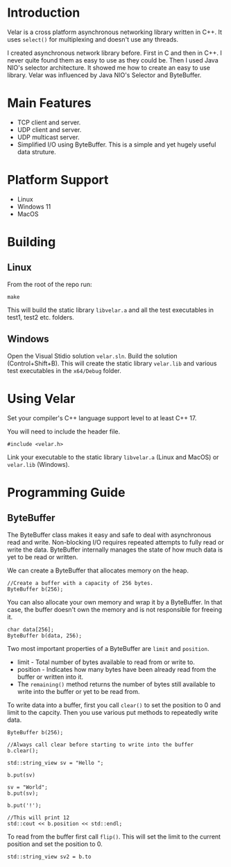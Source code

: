 # Introduction

Velar is a cross platform asynchronous networking library written in C++. It uses ``select()`` for multiplexing and doesn't use any threads.

I created asynchronous network library before. First in C and then in C++. I never quite found them as easy to use as they could be. Then I used Java NIO's selector architecture. It showed me how to create an easy to use library. Velar was influenced by Java NIO's Selector and ByteBuffer.

# Main Features

- TCP client and server.
- UDP client and server.
- UDP multicast server.
- Simplified I/O using ByteBuffer. This is a simple and yet hugely useful data struture.

# Platform Support
- Linux
- Windows 11
- MacOS

# Building
## Linux
From the root of the repo run:

```
make
```

This will build the static library ``libvelar.a`` and all the test executables in test1, test2 etc. folders.

## Windows
Open the Visual Stidio solution ``velar.sln``. Build the solution (Control+Shift+B). This will create the static library ``velar.lib`` and various test executables in the ``x64/Debug`` folder.

# Using Velar
Set your compiler's C++ language support level to at least C++ 17.

You will need to include the header file.

```
#include <velar.h>
```

Link your executable to the static library ``libvelar.a`` (Linux and MacOS) or ``velar.lib`` (Windows).

# Programming Guide

## ByteBuffer
The ByteBuffer class makes it easy and safe to deal with asynchronous read and write. Non-blocking I/O requires repeated attempts to fully read or write the data. ByteBuffer internally manages the state of how much data is yet to be read or written.

We can create a ByteBuffer that allocates memory on the heap.

```
//Create a buffer with a capacity of 256 bytes.
ByteBuffer b(256);
```

You can also allocate your own memory and wrap it by a ByteBuffer. In that case, the buffer doesn't own the memory and is not responsible for freeing it.

```
char data[256];
ByteBuffer b(data, 256);
```

Two most important properties of a ByteBuffer are ``limit`` and ``position``.

- limit - Total number of bytes available to read from or write to.
- position - Indicates how many bytes have been already read from the buffer or written into it.
- The ``remaining()`` method returns the number of bytes still available to write into the buffer or yet to be read from.

To write data into a buffer, first you call ``clear()`` to set the position to 0 and limit to the capcity. Then you use various put methods to repeatedly write data.

```
ByteBuffer b(256);

//Always call clear before starting to write into the buffer
b.clear();

std::string_view sv = "Hello ";

b.put(sv)

sv = "World";
b.put(sv);

b.put('!');

//This will print 12
std::cout << b.position << std::endl;
```

To read from the buffer first call ``flip()``. This will set the limit to the current position and set the position to 0.

```
std::string_view sv2 = b.to 
```
